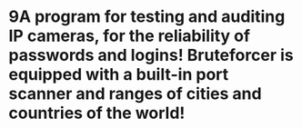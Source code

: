 # 9A program for testing and auditing IP cameras, for the reliability of passwords and logins! Bruteforcer is equipped with a built-in port scanner and ranges of cities and countries of the world!  
